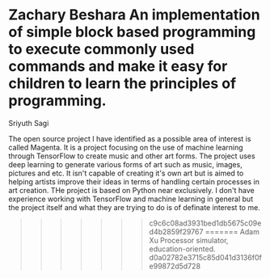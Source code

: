 Zachary Beshara
An implementation of simple block based programming to execute commonly used commands and make it easy for children to learn the principles of programming.
=======
Sriyuth Sagi

The open source project I have identified as a possible area of interest is called Magenta. It is a project focusing on the use of machine learning through TensorFlow to create music and other art forms. The project uses deep learning to generate various forms of art such as music, images, pictures and etc. It isn't capable of creating it's own art but is aimed to helping artists improve their ideas in terms of handling certain processes in art creation. THe project is based on Python near exclusively. I don't have experience working with TensorFlow and machine learning in general but the project itself and what they are trying to do is of definate interest to me.
>>>>>>> c9c6c08ad3931bed1db5675c09ed4b2859f29767
=======
Adam Xu
Processor simulator, education-oriented.
>>>>>>> d0a02782e3715c85d041d3136f0fe99872d5d728
